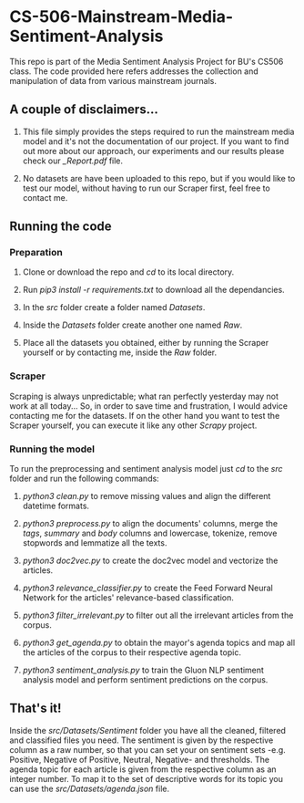 # CS-506-Mainstream-Media-Sentiment-Analysis

This repo is part of the Media Sentiment Analysis Project for BU's CS506 class. The code provided here refers addresses the collection and manipulation of data from various mainstream journals. 


## A couple of disclaimers...

1. This file simply provides the steps required to run the mainstream media model and it's not the documentation of our project. If you want to find out more about our approach, our experiments and our results please check our _\_Report.pdf_ file. 

2. No datasets are have been uploaded to this repo, but if you would like to test our model, without having to run our Scraper first, feel free to contact me. 


## Running the code

### Preparation

1. Clone or download the repo and _cd_ to its local directory. 

2. Run _pip3 install -r requirements.txt_ to download all the dependancies. 

3. In the _src_ folder create a folder named _Datasets_. 

4. Inside the _Datasets_ folder create another one named _Raw_. 

5. Place all the datasets you obtained, either by running the Scraper yourself or by contacting me, inside the _Raw_ folder. 


### Scraper

Scraping is always unpredictable; what ran perfectly yesterday may not work at all today... So, in order to save time and frustration, I would advice contacting me for the datasets. If on the other hand you want to test the Scraper yourself, you can execute it like any other _Scrapy_ project. 


### Running the model

To run the preprocessing and sentiment analysis model just _cd_ to the _src_ folder and run the following commands: 

1. _python3 clean.py_ to remove missing values and align the different datetime formats. 

2. _python3 preprocess.py_ to align the documents' columns, merge the _tags_, _summary_ and _body_ columns and lowercase, tokenize, remove stopwords and lemmatize all the texts. 

3. _python3 doc2vec.py_ to create the doc2vec model and vectorize the articles. 

4. _python3 relevance\_classifier.py_ to create the Feed Forward Neural Network for the articles' relevance-based classification. 

5. _python3 filter\_irrelevant.py_ to filter out all the irrelevant articles from the corpus. 

6. _python3 get\_agenda.py_ to obtain the mayor's agenda topics and map all the articles of the corpus to their respective agenda topic. 

7. _python3 sentiment\_analysis.py_ to train the Gluon NLP sentiment analysis model and perform sentiment predictions on the corpus. 



## That's it! 
Inside the _src/Datasets/Sentiment_ folder you have all the cleaned, filtered and classified files you need. The sentiment is given by the respective column as a raw number, so that you can set your on sentiment sets -e.g. Positive, Negative of Positive, Neutral, Negative- and thresholds. The agenda topic for each article is given from the respective column as an integer number. To map it to the set of descriptive words for its topic you can use the _src/Datasets/agenda.json_ file. 

